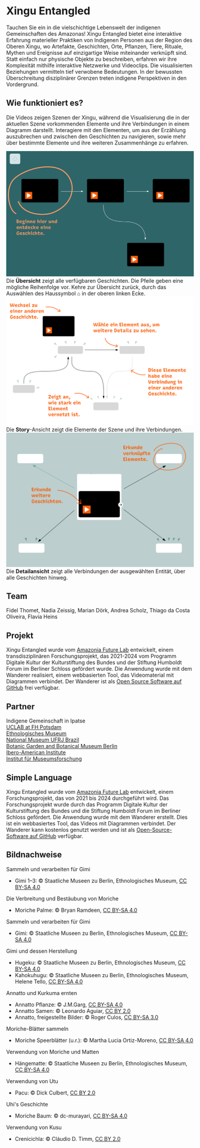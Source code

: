 # Xingu Entangled

Tauchen Sie ein in die vielschichtige Lebenswelt der indigenen Gemeinschaften des Amazonas! Xingu Entangled bietet eine interaktive Erfahrung materieller Praktiken von Indigenen Personen aus der Region des Oberen Xingu, wo Artefakte, Geschichten, Orte, Pflanzen, Tiere, Rituale, Mythen und Ereignisse auf einzigartige Weise miteinander verknüpft sind. Statt einfach nur physische Objekte zu beschreiben, erfahren wir ihre Komplexität mithilfe interaktive Netzwerke und Videoclips. Die visualisierten Beziehungen vermitteln tief verwobene Bedeutungen. In der bewussten Überschreitung disziplinärer Grenzen treten indigene Perspektiven in den Vordergrund.

## Wie funktioniert es? 
Die Videos zeigen Szenen der Xingu, während die Visualisierung die in der aktuellen Szene vorkommenden Elemente und ihre Verbindungen in einem Diagramm darstellt. Interagiere mit den Elementen, um aus der Erzählung auszubrechen und zwischen den Geschichten zu navigieren, sowie mehr über bestimmte Elemente und ihre weiteren Zusammenhänge zu erfahren.  

![Übersicht](overview_DE.png)  
Die **Übersicht** zeigt alle verfügbaren Geschichten. Die Pfeile geben eine mögliche Reihenfolge vor. Kehre zur Übersicht zurück, durch das Auswählen des Haussymbol ⌂ in der oberen linken Ecke.  
![Story-Ansicht](storyview_DE.png)  
Die **Story**-Ansicht zeigt die Elemente der Szene und ihre Verbindungen.    
![Detailansicht](detailview_DE.png)  
Die **Detailansicht** zeigt alle Verbindungen der ausgewählten Entität, über alle Geschichten hinweg.  

## Team  
Fidel Thomet, Nadia Zeissig, Marian Dörk, Andrea Scholz, Thiago da Costa Oliveira, Flavia Heins  

## Projekt
Xingu Entangled wurde vom [Amazonia Future Lab](https://amazoniafuturelab.fh-potsdam.de) entwickelt, einem transdisziplinären Forschungsprojekt, das 2021-2024 vom Programm Digitale Kultur der Kulturstiftung des Bundes und der Stiftung Humboldt Forum im Berliner Schloss gefördert wurde. Die Anwendung wurde mit dem Wanderer realisiert, einem webbasierten Tool, das Videomaterial mit Diagrammen verbindet. Der Wanderer ist als [Open Source Software auf GitHub](https://github.com/uclab-potsdam/wanderer) frei verfügbar.    


## Partner  
Indigene Gemeinschaft in Ipatse  
[UCLAB at FH Potsdam](https://uclab.fh-potsdam.de/)   
[Ethnologisches Museum](https://www.smb.museum/en/museums-institutions/ethnologisches-museum/home/)  
[National Museum UFRJ Brazil](https://www.museunacional.ufrj.br/)  
[Botanic Garden and Botanical Museum Berlin](https://www.bo.berlin/en)  
[Ibero-American Institute](https://www.iai.spk-berlin.de/en/home.html)  
[Institut für Museumsforschung](https://www.smb.museum/museen-einrichtungen/institut-fuer-museumsforschung/home/)  

## Simple Language
Xingu Entangled wurde vom [Amazonia Future Lab](https://amazoniafuturelab.fh-potsdam.de) entwickelt, einem Forschungsprojekt, das von 2021 bis 2024 durchgeführt wird. Das Forschungsprojekt wurde durch das Programm Digitale Kultur der Kulturstiftung des Bundes und die Stiftung Humboldt Forum im Berliner Schloss gefördert. Die Anwendung wurde mit dem Wanderer erstellt. Dies ist ein webbasiertes Tool, das Videos mit Diagrammen verbindet. Der Wanderer kann kostenlos genutzt werden und ist als [Open-Source-Software auf GitHub](https://github.com/uclab-potsdam/wanderer) verfügbar.

## Bildnachweise 
Sammeln und verarbeiten für Gimi  
- Gimi 1–3: © Staatliche Museen zu Berlin, Ethnologisches Museum, [CC BY-SA 4.0](https://creativecommons.org/licenses/by-nc/4.0/)  

Die Verbreitung und Bestäubung von Moriche  
- Moriche Palme: © Bryan Ramdeen, [CC BY-SA 4.0](https://creativecommons.org/licenses/by-nc/4.0/)  

Sammeln und verarbeiten für Gimi  
- Gimi: © Staatliche Museen zu Berlin, Ethnologisches Museum, [CC BY-SA 4.0](https://creativecommons.org/licenses/by-nc/4.0/)  

Gimi und dessen Herstellung  
- Hugeku: © Staatliche Museen zu Berlin, Ethnologisches Museum, [CC BY-SA 4.0](https://creativecommons.org/licenses/by-nc/4.0/)
- Kahokuhugu: © Staatliche Museen zu Berlin, Ethnologisches Museum, Helene Tello, [CC BY-SA 4.0](https://creativecommons.org/licenses/by-nc/4.0/)

Annatto und Kurkuma ernten  
- Annatto Pflanze: © J.M.Garg, [CC BY-SA 4.0](https://creativecommons.org/licenses/by-nc/4.0/)  
- Annatto Samen: © Leonardo Aguiar, [CC BY 2.0](https://creativecommons.org/licenses/by/2.0/)  
- Annatto, freigestellte Bilder: © Roger Culos, [CC BY-SA 3.0](https://creativecommons.org/licenses/by-sa/3.0/deed.en)  

Moriche-Blätter sammeln  
- Moriche Speerblätter (u.r.): © Martha Lucia Ortiz-Moreno, [CC BY-SA 4.0](https://creativecommons.org/licenses/by-nc/4.0/)  

Verwendung von Moriche und Matten  
- Hängematte: © Staatliche Museen zu Berlin, Ethnologisches Museum, [CC BY-SA 4.0](https://creativecommons.org/licenses/by-nc/4.0/)  

Verwendung von Utu  
- Pacu: © Dick Culbert, [CC BY 2.0](https://creativecommons.org/licenses/by/2.0/)  

Uhi's Geschichte  
- Moriche Baum: © dc-murayari, [CC BY-SA 4.0](https://creativecommons.org/licenses/by-nc/4.0/)  

Verwendung von Kusu  
- Crenicichla: © Cláudio D. Timm, [CC BY 2.0](https://creativecommons.org/licenses/by/2.0/)  
